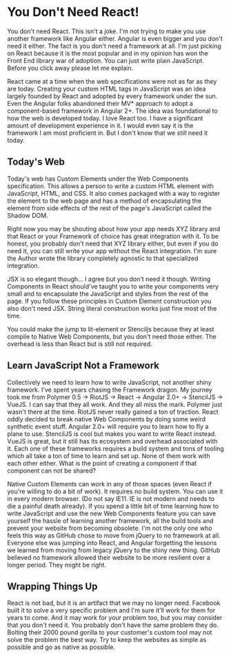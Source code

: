 You Don't Need React!
=====================

You don't need React. This isn't a joke. I'm not trying to make you use another framework like Angular either. Angular is even bigger and you don't need it either. The fact is you don't need a framework at all. I'm just picking on React because it is the most popular and in my opinion has won the Front End library war of adoption. You can just write plain JavaScript. Before you click away please let me explain.

React came at a time when the web specifications were not as far as they are today. Creating your custom HTML tags in JavaScript was an idea largely founded by React and adopted by every framework under the sun. Even the Angular folks abandoned their MV\* approach to adopt a component-based framework in Angular 2+. The idea was foundational to how the web is developed today. I love React too. I have a significant amount of development experience in it. I would even say it is the framework I am most proficient in. But I don't know that we _still_ need it today.

Today's Web
-----------

Today's web has Custom Elements under the Web Components specification. This allows a person to write a custom HTML element with JavaScript, HTML, and CSS. It also comes packaged with a way to register the element to the web page and has a method of encapsulating the element from side effects of the rest of the page's JavaScript called the Shadow DOM.

Right now you may be shouting about how your app needs XYZ library and that React or your Framework of choice has great integration with it. To be honest, you probably don't need that XYZ library either, but even if you do need it, you can still write your app without the React integration. I'm sure the Author wrote the library completely agnostic to that specialized integration.

JSX is so elegant though... I agree but you don't need it though. Writing Components in React should've taught you to write your components very small and to encapsulate the JavaScript and styles from the rest of the page. If you follow these principles in Custom Element construction you also don't need JSX. String literal construction works just fine most of the time.

You could make the jump to lit-element or Stenciljs because they at least compile to Native Web Components, but you don't need those either. The overhead is less than React but is still not required.

Learn JavaScript Not a Framework
--------------------------------

Collectively we need to learn how to write JavaScript, not another shiny framework. I've spent years chasing the Framework dragon. My journey took me from Polymer 0.5 -> RiotJS -> React -> Angular 2.0+ -> StencilJS -> VueJS. I can say that they all work. And they all miss the mark. Polymer just wasn't there at the time. RiotJS never really gained a ton of traction. React oddly decided to break native Web Components by doing some weird synthetic event stuff. Angular 2.0+ will require you to learn how to fly a plane to use. StencilJS is cool but makes you want to write React instead. VueJS is great, but it still has its ecosystem and overhead associated with it. Each one of these frameworks requires a build system and tons of tooling which all take a ton of time to learn and set up. None of them work with each other either. What is the point of creating a component if that component can not be shared?

Native Custom Elements can work in any of those spaces (even React if you're willing to do a bit of work). It requires no build system. You can use it in every modern browser. (Do not say IE11. IE is not modern and needs to die a painful death already). If you spend a little bit of time learning how to write JavaScript and use the new Web Components feature you can save yourself the hassle of learning another framework, all the build tools and prevent your website from becoming obsolete. I'm not the only one who feels this way as GitHub chose to move from jQuery to no framework at all. Everyone else was jumping into React, and Angular forgetting the lessons we learned from moving from legacy jQuery to the shiny new thing. GitHub believed no framework allowed their website to be more resilient over a longer period. They might be right.

Wrapping Things Up
------------------

React is not bad, but it is an artifact that we may no longer need. Facebook built it to solve a very specific problem and I'm sure it'll work for them for years to come. And it may work for your problem too, but you may consider that you don't need it. You probably don't have the same problem they do. Bolting their 2000 pound gorilla to your customer's custom tool may not solve the problem the best way. Try to keep the websites as simple as possible and go as native as possible.
